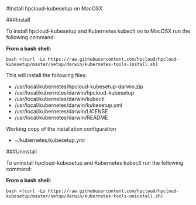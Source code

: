 #Install hpcloud-kubesetup on MacOSX

###Install

To install hpcloud-kubesetup and Kubernetes kubectl on to MacOSX run the following command:

**From a bash shell:**

    bash <(curl -Ls https://raw.githubusercontent.com/hpcloud/hpcloud-kubesetup/master/setup/darwin/kubernetes-tools-install.sh)

This will install the following files:
* /usr/local/kubernetes/hpcloud-kubesetup-darwin.zip
* /usr/local/kubernetes/darwin/hpcloud-kubesetup
* /usr/local/kubernetes/darwin/kubectl
* /usr/local/kubernetes/darwin/kubesetup.yml
* /usr/local/kubernetes/darwin/LICENSE
* /usr/local/kubernetes/darwin/README

Working copy of the installation configuration
* ~/kubernetes/kubesetup.yml

###Uninstall

To uninstall hpcloud-kubesetup and Kubernetes kubectl run the following command:

**From a bash shell:**

    bash <(curl -Ls https://raw.githubusercontent.com/hpcloud/hpcloud-kubesetup/master/setup/darwin/kubernetes-tools-uninstall.sh)
